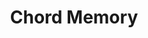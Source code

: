 ---
inv_num: 2013-127
add_credit:
url: 2013-127-chord-memory
title: Chord Memory
year: 2021-2024
display_year: 2021-2024
medium: 'Algo composition² for pipe organ. '
dims:
pitch:
ps:
live_url:
youtube:
related_code: https://github.com/coryarcangel/chord-memory
subheading:
download:
commission:
layout: things-i-made
---